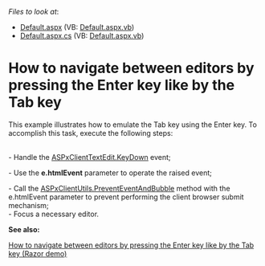 <!-- default file list -->
*Files to look at*:

* [Default.aspx](./CS/WebSite/Default.aspx) (VB: [Default.aspx.vb](./VB/WebSite/Default.aspx.vb))
* [Default.aspx.cs](./CS/WebSite/Default.aspx.cs) (VB: [Default.aspx.vb](./VB/WebSite/Default.aspx.vb))
<!-- default file list end -->
# How to navigate between editors by pressing the Enter key like by the Tab key


<p>This example illustrates how to emulate  the Tab key using the Enter key. To accomplish this task, execute the following steps:</p><p><br />
- Handle the <a href="http://documentation.devexpress.com/#AspNet/DevExpressWebASPxEditorsScriptsASPxClientTextEdit_KeyDowntopic"><u>ASPxClientTextEdit.KeyDown</u></a> event;</p><p>- Use the <strong>e.htmlEvent</strong> parameter to operate the raised event;</p><p>- Call the <a href="http://documentation.devexpress.com/#AspNet/DevExpressWebASPxClassesScriptsASPxClientUtils_PreventEventAndBubbletopic"><u>ASPxClientUtils.PreventEventAndBubble</u></a> method with the e.htmlEvent parameter to prevent performing the client browser submit mechanism;<br />
- Focus a necessary editor.</p><p><strong>See also:</strong> </p><p><a href="https://www.devexpress.com/Support/Center/p/E3552">How to navigate between editors by pressing the Enter key like by the Tab key (Razor demo)</a></p>

<br/>


